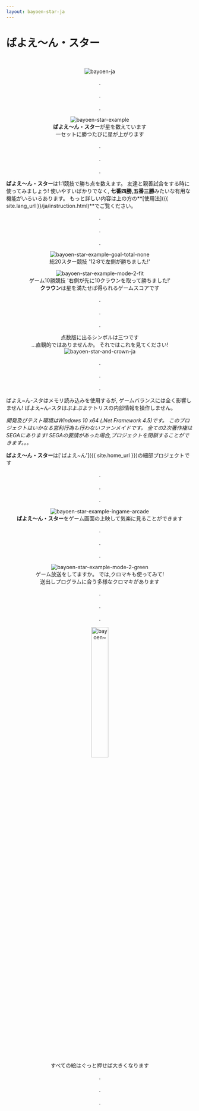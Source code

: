 ```yaml
---
layout: bayoen-star-ja
---
```


# ばよえ〜ん・スター

<br/>
<p align="center">
    <img src="{{ site.lang_url }}/res/bayoen-ja.png" class="box" alt="bayoen-ja"/>
</p>

<p align="center">
.<br/><br/>
.<br/><br/>
.
</p>

<p align="center">
    <img src="{{ site.lang_url }}/res/bayoen-star-example.png" class="shadow-box" alt="bayoen-star-example"/>
    <br/><span><strong>ばよえ〜ん・スター</strong>が星を数えています</span>
    <br/><span>一セットに勝つたびに星が上がります</span>
</p>

<p align="center">
.<br/><br/>
.<br/><br/>
.
</p>

**ばよえ〜ん・スター**は1:1競技で勝ち点を数えます。
友達と親善試合をする時に使ってみましょう!
使いやすいばかりでなく, **七番四勝,五番三勝**みたいな有用な機能がいろいろあります。
もっと詳しい内容は上の方の**[使用法]({{ site.lang_url }}/ja/instruction.html)**でご覧ください。

<p align="center">
.<br/><br/>
.<br/><br/>
.
</p>

<p align="center">
    <img src="{{ site.lang_url }}/res/bayoen-star-example-goal-total-none.png" class="shadow-box" alt="bayoen-star-example-goal-total-none"/>
    <br/><span>総20スター競技 '12:8で左側が勝ちました!'</span>
</p>

<p align="center">
    <img src="{{ site.lang_url }}/res/bayoen-star-example-mode-2-fit.png" class="shadow-box" alt="bayoen-star-example-mode-2-fit"/>
    <br/><span>ゲーム10勝競技 '右側が先に10クラウンを取って勝ちました!'</span>
    <br/><span><strong>クラウン</strong>は星を満たせば得られるゲームスコアです</span>
</p>

<p align="center">
.<br/><br/>
.<br/><br/>
.
</p>

<p align="center">
    <span>点数版に出るシンボルは三つです</span>
    <br/><span>...直観的ではありませんか。 それではこれを見てください!</span>
    <br/><img src="{{ site.lang_url }}/res/bayoen-star-and-crown-ja.png" class="box" alt="bayoen-star-and-crown-ja"/>
</p>

<p align="center">
.<br/><br/>
.<br/><br/>
.
</p>

ばよえ~ん-スタはメモリ読み込みを使用するが, ゲームバランスには全く影響しません!
ばよえ~ん-スタはぷよぷよテトリスの内部情報を操作しません。

_開発及びテスト環境はWindows 10 x64 (.Net Framework 4.5)です。 このプロジェクトはいかなる営利行為も行わないファンメイドです。 全ての2次著作権はSEGAにあります!  SEGAの要請があった場合,プロジェクトを閉鎖することができます。。。_

**ばよえ〜ん・スター**は['ばよえ~ん']({{ site.home_url }})の細部プロジェクトです

<p align="center">
.<br/><br/>
.<br/><br/>
.
</p>

<p align="center">
    <img src="{{ site.lang_url }}/res/bayoen-star-example-ingame-arcade.png" class="shadow-box" alt="bayoen-star-example-ingame-arcade"/>
    <br/><span><strong>ばよえ〜ん・スター</strong>をゲーム画面の上映して気楽に見ることができます</span>
</p>

<p align="center">
.<br/><br/>
.<br/><br/>
.
</p>

<p align="center">
    <img src="{{ site.lang_url }}/res/bayoen-star-example-mode-2-green.png" class="shadow-box" alt="bayoen-star-example-mode-2-green"/>
    <br/><span>ゲーム放送をしてますか。 では,クロマキも使ってみて!</span>
    <br/><span>送出しプログラムに合う多様なクロマキがあります</span>
</p>

<p align="center">
.<br/><br/>
.<br/><br/>
.
</p>

<p align="center">
   <img src="{{ site.lang_url }}/res/dailycarbuncle_kirbuncle.png" class="box" width="30%" alt="bayoen~"/>
    <br/><span>すべての絵はぐっと押せば大きくなります</span>
</p>

<p align="center">
.<br/><br/>
.<br/><br/>
.
</p>
